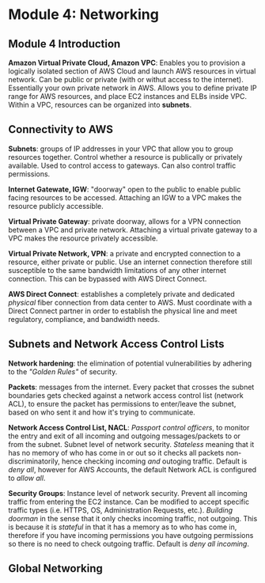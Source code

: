 # Module 4: Networking

## Module 4 Introduction
**Amazon Virtual Private Cloud, Amazon VPC**: Enables you to provision a logically isolated section of AWS Cloud and launch AWS resources in virtual network. Can be public or private (with or withut access to the internet). Essentially your own private network in AWS. Allows you to define private IP range for AWS resources, and place EC2 instances and ELBs inside VPC. Within a VPC, resources can be organized into **subnets**.

## Connectivity to AWS
**Subnets**: groups of  IP addresses in your VPC that allow you to group resources together. Control whether a resource is publically or privately available. Used to control access to gateways. Can also control traffic permissions.

**Internet Gatewate, IGW**: "doorway" open to the public to enable public facing resources to be accessed. Attaching an IGW to a VPC makes the resource publicly accessible.

**Virtual Private Gateway**: private doorway, allows for a VPN connection between a VPC and private network. Attaching a virtual private gateway to a VPC makes the resource privately accessible.

**Virtual Private Network, VPN**: a private and encrypted connection to a resource, either private or public. Use an internet connection therefore still susceptible to the same bandwidth limitations of any other internet connection. This can be bypassed with AWS Direct Connect.

**AWS Direct Connect**: establishes a completely private and dedicated _physical_ fiber connection from data center to AWS. Must coordinate with a Direct Connect partner in order to establish the physical line and meet regulatory, compliance, and bandwidth needs. 

## Subnets and Network Access Control Lists
**Network hardening**: the elimination of potential vulnerabilities by adhering to the _"Golden Rules"_ of security.

**Packets**: messages from the internet. Every packet that crosses the subnet boundaries gets checked against a network access control list (network ACL), to ensure the packet has permissions to enter/leave the subnet, based on who sent it and how it's trying to communicate.

**Network Access Control List, NACL**: _Passport control officers_, to monitor the entry and exit of all incoming and outgoing messages/packets to or from the subnet. Subnet level of network security. _Stateless_ meaning that it has no memory of who has come in or out so it checks all packets non-discriminatorily, hence checking incoming _and_ outoging traffic. Default is _deny all_, however for AWS Accounts, the default Network ACL is configured to _allow all_.

**Security Groups**: Instance level of network security. Prevent all incoming traffic from entering the EC2 instance. Can be modified to accept specific traffic types (i.e. HTTPS, OS, Administration Requests, etc.). _Building doorman_ in the sense that it only checks incoming traffic, not outgoing. This is because it is _stateful_ in that it has a memory as to who has come in, therefore if you have incoming permissions you have outgoing permissions so there is no need to check outgoing traffic. Default is _deny all incoming_.

## Global Networking

